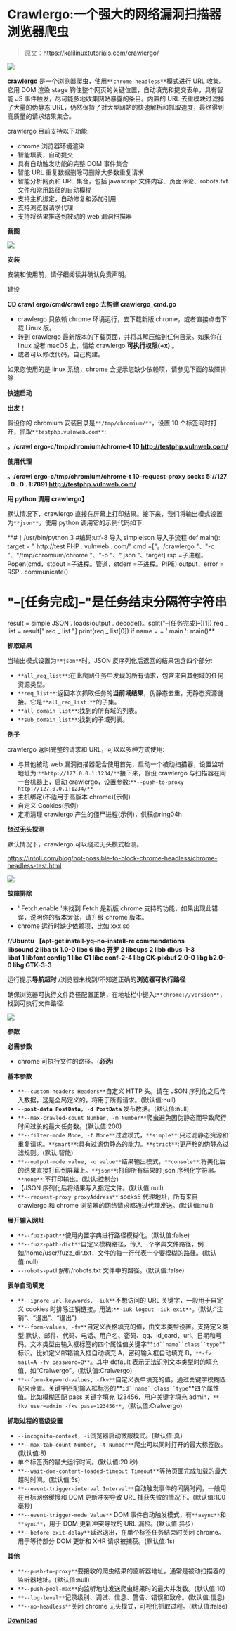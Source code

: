 # Crawlergo:一个强大的网络漏洞扫描器浏览器爬虫

> 原文：<https://kalilinuxtutorials.com/crawlergo/>

[![](img/9eb5bf62c2ed581175a8aca6d5dc9469.png)](https://blogger.googleusercontent.com/img/a/AVvXsEgkLbEq-AnAgx22chs3VMhzXf0jhXaA2-ar3w5eSwTAbhu_Xr_apyWMWzDOlrgEDGyqS5rjDAKP6Sk6L3UzGTwmuoTjd6zVvlFUVIeqUci6SzxHwd6Lalbk-CueptnVEA37VtcApnoRNv7XSxioUgBmBO8EfGFvOgU9DCtsdPExidtQL69PoUgNBNLk=s873)

**crawlergo** 是一个浏览器爬虫，使用`**chrome headless**`模式进行 URL 收集。它用 DOM 渲染 stage 钩住整个网页的关键位置，自动填充和提交表单，具有智能 JS 事件触发，尽可能多地收集网站暴露的条目。内置的 URL 去重模块过滤掉了大量的伪静态 URL，仍然保持了对大型网站的快速解析和抓取速度，最终得到高质量的请求结果集合。

crawlergo 目前支持以下功能:

*   chrome 浏览器环境渲染
*   智能填表，自动提交
*   具有自动触发功能的完整 DOM 事件集合
*   智能 URL 重复数据删除可删除大多数重复请求
*   智能分析网页和 URL 集合，包括 javascript 文件内容、页面评论、robots.txt 文件和常用路径的自动模糊
*   支持主机绑定，自动修复和添加引用
*   支持浏览器请求代理
*   支持将结果推送到被动的 web 漏洞扫描器

**截图**

![](img/1f49a039f16df3badf77393c89fdaf01.png)

**安装**

安装和使用前，请仔细阅读并确认免责声明。

建设

**CD crawl ergo/cmd/crawl ergo
去构建 crawlergo_cmd.go**

*   crawlergo 只依赖 chrome 环境运行，去下载新版 chrome，或者直接点击下载 Linux 版。
*   转到 crawlergo 最新版本的下载页面，并将其解压缩到任何目录。如果你在 linux 或者 macOS 上，请给 crawlergo **可执行权限(+x)** 。
*   或者可以修改代码，自己构建。

如果您使用的是 linux 系统，chrome 会提示您缺少依赖项，请参见下面的故障排除

**快速启动**

**出发！**

假设你的 chromium 安装目录是`**/tmp/chromium/**`，设置 10 个标签同时打开，抓取`**testphp.vulnweb.com**`:

**。/crawl ergo-c/tmp/chromium/chrome-t 10 http://testphp.vulnweb.com/**

**使用代理**

**。/crawl ergo-c/tmp/chromium/chrome-t 10–request-proxy socks 5://127 . 0 . 0 . 1:7891 http://testphp.vulnweb.com/**

**用 python 调用 crawlergo】**

默认情况下，crawlergo 直接在屏幕上打印结果。接下来，我们将输出模式设置为`**json**`，使用 python 调用它的示例代码如下:

**#！/usr/bin/python 3
#编码:utf-8
导入 simplejson
导入子流程
def main():
target = " http://test PHP . vulnweb . com/"
cmd =["。/crawlergo "、"-c "、"/tmp/chromium/chrome "、"-o "、" json "、target]
rsp =子进程。Popen(cmd，stdout =子进程。管道，stderr =子进程。PIPE)
output，error = RSP . communicate()
# "–[任务完成]–"是任务结束分隔符字符串
result = simple JSON . loads(output . decode()。split("–[任务完成]–)[1])
req _ list = result[" req _ list "]
print(req _ list[0])
if name = = ' main ':
main()**

**抓取结果**

当输出模式设置为`**json**`时，JSON 反序列化后返回的结果包含四个部分:

*   `**all_req_list**`:在此爬网任务中发现的所有请求，包含来自其他域的任何资源类型。
*   `**req_list**`:返回本次抓取任务的**当前域结果**，伪静态去重，无静态资源链接。它是`**all_req_list **`的子集。
*   `**all_domain_list**`:找到的所有域的列表。
*   `**sub_domain_list**`:找到的子域列表。

**例子**

crawlergo 返回完整的请求和 URL，可以以多种方式使用:

*   与其他被动 web 漏洞扫描器配合使用首先，启动一个被动扫描器，设置监听地址为:`**http://127.0.0.1:1234/**`接下来，假设 crawlergo 与扫描器在同一台机器上，启动 crawlergo，设置参数:`**--push-to-proxy http://127.0.0.1:1234/**`
*   主机绑定(不适用于高版本 chrome)(示例)
*   自定义 Cookies(示例)
*   定期清理 crawlergo 产生的僵尸进程(示例)，供稿@ring04h

**绕过无头探测**

默认情况下，crawlergo 可以绕过无头模式检测。

https://intoli.com/blog/not-possible-to-block-chrome-headless/chrome-headless-test.html

![](img/a8d50a661ed3dedd2e717875152a16c2.png)

**故障排除**

*   ' Fetch.enable '未找到 Fetch 是新版 chrome 支持的功能，如果出现此错误，说明你的版本太低，请升级 chrome 版本。
*   chrome 运行时缺少依赖项，比如 xxx.so

**//Ubuntu
【apt-get install-yq–no-install-re commendations \
libsound 2 liba tk 1.0-0 libc 6 libc 开罗 2 libcups 2 libb dbus-1-3 \
libat 1 libfont config 1 libc C1 libc conf-2-4 libg CK-pixbuf 2.0-0 libg b2.0-0 libg GTK-3-3**

运行提示**导航超时** /浏览器未找到/不知道正确的**浏览器可执行路径**

确保浏览器可执行文件路径配置正确，在地址栏中键入:`**chrome://version**`，找到可执行文件路径:

![](img/7201e8140a35c5b0aae91b75aba91fa5.png)

**参数**

**必需参数**

*   chrome 可执行文件的路径。(**必选**)

**基本参数**

*   `**--custom-headers Headers**`自定义 HTTP 头。请在 JSON 序列化之后传入数据，这是全局定义的，将用于所有请求。(默认值:null)
*   **`--post-data PostData, -d PostData`** 发布数据。(默认值:null)
*   `**--max-crawled-count Number, -m Number**`爬虫避免因伪静态而导致爬行时间过长的最大任务数。(默认值:200)
*   `**--filter-mode Mode, -f Mode**`过滤模式，`**simple**`:只过滤静态资源和重复请求。`**smart**`:具有过滤伪静态的能力。`**strict**`:更严格的伪静态过滤规则。(默认:智能)
*   `**--output-mode value, -o value**`结果输出模式，`**console**`:将美化后的结果直接打印到屏幕上。`**json**`:打印所有结果的 json 序列化字符串。`**none**`:不打印输出。(默认:控制台)
*   【JSON 序列化后将结果写入指定文件。(默认值:null)
*   `**--request-proxy proxyAddress**` socks5 代理地址，所有来自 crawlergo 和 chrome 浏览器的网络请求都通过代理发送。(默认值:null)

**展开输入网址**

*   `**--fuzz-path**`使用内置字典进行路径模糊化。(默认值:false)
*   `**--fuzz-path-dict**`自定义模糊路径，传入一个字典文件路径，例如/home/user/fuzz_dir.txt，文件的每一行代表一个要模糊的路径。(默认值:null)
*   `--robots-path`解析/robots.txt 文件中的路径。(默认值:false)

**表单自动填充**

*   `**--ignore-url-keywords, -iuk**`不想访问的 URL 关键字，一般用于自定义 cookies 时排除注销链接。用法:`**-iuk logout -iuk exit**`。(默认:“注销”、“退出”、“退出”)
*   `**--form-values, -fv**`自定义表格填充的值，由文本类型设置。支持定义类型:默认、邮件、代码、电话、用户名、密码、qq、id_card、url、日期和号码。文本类型由输入框标签的四个属性值关键字**`id``name``class``type`**标识。比如定义邮箱输入框自动填充 A，密码输入框自动填充 B，`**-fv mail=A -fv password=B**`。其中 default 表示无法识别文本类型时的填充值，如“Cralwergo”。(默认值:Cralwergo)
*   `**--form-keyword-values, -fkv**`自定义表单填充的值，通过关键字模糊匹配来设置。关键字匹配输入框标签的**`id``name``class``type`**四个属性值。比如模糊匹配 pass 关键字填充 123456，用户关键字填充 admin，`**-fkv user=admin -fkv pass=123456**`。(默认值:Cralwergo)

**抓取过程的高级设置**

*   `--incognito-context, -i`浏览器启动微服模式。(默认值:真)
*   `**--max-tab-count Number, -t Number**`爬虫可以同时打开的最大标签数。(默认值:8)
*   单个标签页的最大运行时间。(默认值:20 秒)
*   `**--wait-dom-content-loaded-timeout Timeout**`等待页面完成加载的最大超时时间。(默认值:5s)
*   `**--event-trigger-interval Interval**`自动触发事件的间隔时间，一般用在目标网络缓慢和 DOM 更新冲突导致 URL 捕获失败的情况下。(默认值:100 毫秒)
*   `**--event-trigger-mode Value**` DOM 事件自动触发模式，有`**async**`和`**sync**`，用于 DOM 更新冲突导致的 URL 漏检。(默认值:异步)
*   `**--before-exit-delay**`延迟退出，在单个标签任务结束时关闭 chrome。用于等待部分 DOM 更新和 XHR 请求被捕获。(默认值:1s)

**其他**

*   `**--push-to-proxy**`要接收的爬虫结果的监听器地址，通常是被动扫描器的监听器地址。(默认值:null)
*   `**--push-pool-max**`向监听地址发送爬虫结果时的最大并发数。(默认值:10)
*   `**--log-level**`记录级别、调试、信息、警告、错误和致命。(默认值:信息)
*   `**--no-headless**`关闭 chrome 无头模式，可视化抓取过程。(默认值:false)

[**Download**](https://github.com/Qianlitp/crawlergo)
